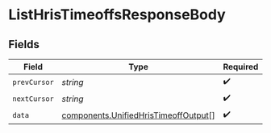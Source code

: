 # ListHrisTimeoffsResponseBody


## Fields

| Field                                                                                        | Type                                                                                         | Required                                                                                     | Description                                                                                  |
| -------------------------------------------------------------------------------------------- | -------------------------------------------------------------------------------------------- | -------------------------------------------------------------------------------------------- | -------------------------------------------------------------------------------------------- |
| `prevCursor`                                                                                 | *string*                                                                                     | :heavy_check_mark:                                                                           | N/A                                                                                          |
| `nextCursor`                                                                                 | *string*                                                                                     | :heavy_check_mark:                                                                           | N/A                                                                                          |
| `data`                                                                                       | [components.UnifiedHrisTimeoffOutput](../../models/components/unifiedhristimeoffoutput.md)[] | :heavy_check_mark:                                                                           | N/A                                                                                          |